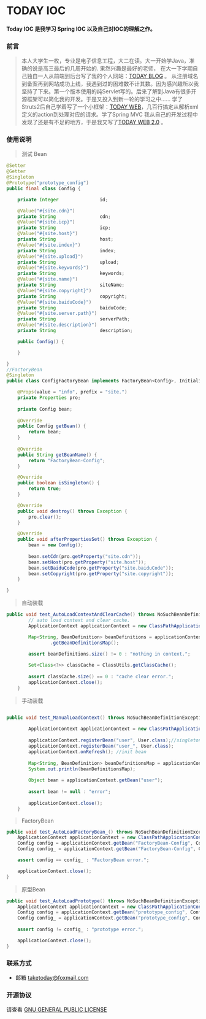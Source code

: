 # TODAY IOC
    
#### Today IOC 是我学习 Spring IOC 以及自己对IOC的理解之作。
### 前言
> 本人大学生一枚，专业是电子信息工程，大二在读。大一开始学Java，准确的说是高三最后的几周开始的. 果然兴趣是最好的老师， 在大一下学期自己独自一人从前端到后台写了我的个人网站：<a href="https://yanghaijian.top" target="_blank">TODAY BLOG</a> 。 从注册域名到备案再到网站成功上线，我遇到过的困难数不计其数。因为感兴趣所以我坚持了下来。第一个版本使用的纯Servlet写的。后来了解到Java有很多开源框架可以简化我的开发。于是又投入到新一轮的学习之中...... 学了Struts2后自己学着写了一个小框架：[TODAY WEB](https://gitee.com/TAKETODAY/today_web/tree/v1.1.1/)，几百行搞定从解析xml定义的action到处理对应的请求。学了Spring MVC 我从自己的开发过程中发现了还是有不足的地方，于是我又写了[TODAY WEB 2.0](https://gitee.com/TAKETODAY/today_web) 。

### 使用说明

> 测试 Bean
```java
@Setter
@Getter
@Singleton
@Prototype("prototype_config")
public final class Config {

    private Integer               id;

    @Value("#{site.cdn}")
    private String                cdn;
    @Value("#{site.icp}")
    private String                icp;
    @Value("#{site.host}")
    private String                host;
    @Value("#{site.index}")
    private String                index;
    @Value("#{site.upload}")
    private String                upload;
    @Value("#{site.keywords}")
    private String                keywords;
    @Value("#{site.name}")
    private String                siteName;
    @Value("#{site.copyright}")
    private String                copyright;
    @Value("#{site.baiduCode}")
    private String                baiduCode;
    @Value("#{site.server.path}")
    private String                serverPath;
    @Value("#{site.description}")
    private String                description;

    public Config() {

    }

}
//FactoryBean
@Singleton
public class ConfigFactoryBean implements FactoryBean<Config>, InitializingBean, DisposableBean {

    @Props(value = "info", prefix = "site.")
    private Properties pro;
    
    private Config bean;
    
    @Override
    public Config getBean() {
        return bean;
    }
    
    @Override
    public String getBeanName() {
        return "FactoryBean-Config";
    }

    @Override
    public boolean isSingleton() {
        return true;
    }

    @Override
    public void destroy() throws Exception {
        pro.clear();
    }

    @Override
    public void afterPropertiesSet() throws Exception {
        bean = new Config();
        
        bean.setCdn(pro.getProperty("site.cdn"));
        bean.setHost(pro.getProperty("site.host"));
        bean.setBaiduCode(pro.getProperty("site.baiduCode"));
        bean.setCopyright(pro.getProperty("site.copyright"));
    }

}


```

> 自动装载
```java
public void test_AutoLoadContextAndClearCache() throws NoSuchBeanDefinitionException {
        // auto load context and clear cache.
        ApplicationContext applicationContext = new ClassPathApplicationContext(true);

        Map<String, BeanDefinition> beanDefinitions = applicationContext.getBeanDefinitionRegistry()
                .getBeanDefinitionsMap();
        
        assert beanDefinitions.size() != 0 : "nothing in context.";

        Set<Class<?>> classCache = ClassUtils.getClassCache();
        
        assert classCache.size() == 0 : "cache clear error.";
        applicationContext.close();
    }
```
> 手动装载
```java

public void test_ManualLoadContext() throws NoSuchBeanDefinitionException, BeanDefinitionStoreException {
        
        ApplicationContext applicationContext = new ClassPathApplicationContext();
        
        applicationContext.registerBean("user", User.class);//singleton
        applicationContext.registerBean("user_", User.class);
        applicationContext.onRefresh(); //init bean
        
        Map<String, BeanDefinition> beanDefinitionsMap = applicationContext.getBeanDefinitionRegistry().getBeanDefinitionsMap();
        System.out.println(beanDefinitionsMap);
        
        Object bean = applicationContext.getBean("user");
        
        assert bean != null : "error";
        
        applicationContext.close();
    }
```
> FactoryBean
```java
public void test_AutoLoadFactoryBean_() throws NoSuchBeanDefinitionException {
    ApplicationContext applicationContext = new ClassPathApplicationContext(true);
    Config config = applicationContext.getBean("FactoryBean-Config", Config.class);
    Config config_ = applicationContext.getBean("FactoryBean-Config", Config.class);

    assert config == config_ : "FactoryBean error.";

    applicationContext.close();
}
```
> 原型Bean
```java
public void test_AutoLoadPrototype() throws NoSuchBeanDefinitionException {
    ApplicationContext applicationContext = new ClassPathApplicationContext(true);
    Config config = applicationContext.getBean("prototype_config", Config.class);
    Config config_ = applicationContext.getBean("prototype_config", Config.class);
    
    assert config != config_ : "prototype error.";

    applicationContext.close();
}
```
### 联系方式
- 邮箱 taketoday@foxmail.com


### 开源协议

请查看 [GNU GENERAL PUBLIC LICENSE](https://gitee.com/TAKETODAY/today_context/blob/master/LICENSE)


